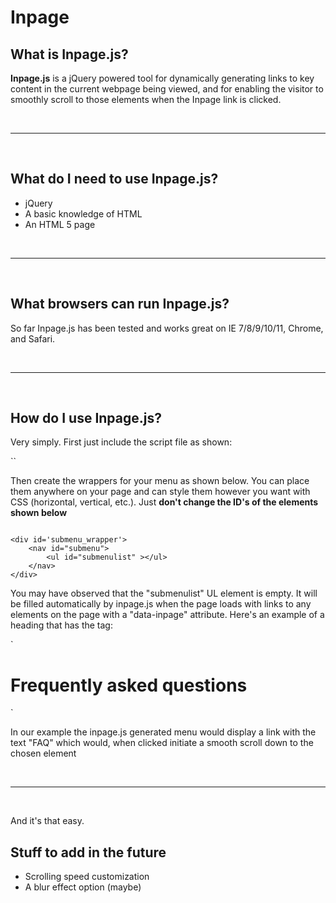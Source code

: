Inpage
======

<h2>What is Inpage.js?</h2>
<p>
<b>Inpage.js</b> is a jQuery powered tool for dynamically generating links to key content in the current webpage being viewed, and for enabling the visitor to smoothly scroll to those elements when the Inpage link is clicked.
</p>

<br />
<hr />
<br />

<h2>What do I need to use Inpage.js?</h2>
<p>
<ul>
<li>jQuery</li>
<li>A basic knowledge of HTML</li>
<li>An HTML 5 page</li>
</ul>
</p>

<br />
<hr />
<br />

<h2>What browsers can run Inpage.js?</h2>
<p>
So far Inpage.js has been tested and works great on IE 7/8/9/10/11, Chrome, and Safari.
</p>

<br />
<hr />
<br />

<h2>How do I use Inpage.js?</h2>
<div>
<p>Very simply.  First just include the script file as shown:</p>
`<script src="/js/inpage.js"></script>`
<p>Then create the wrappers for your menu as shown below.  You can place them anywhere on your page and can style them however you want with CSS (horizontal, vertical, etc.).  Just <strong>don't change the ID's of the elements shown below</strong></p>
<p>

```

<div id='submenu_wrapper'>
	<nav id="submenu">
		<ul id="submenulist" ></ul>
    </nav>
</div>

```

</p>
<p>You may have observed that the "submenulist" UL element is empty.  It will be filled automatically by inpage.js when the page loads with links to any elements on the page with a "data-inpage" attribute.  Here's an example of a heading that has the tag:</p>
<p>`<h1 data-inpage="FAQ">Frequently asked questions</h1>`</p>
<p>In our example the inpage.js generated menu would display a link with the text "FAQ" which would, when clicked initiate a smooth scroll down to the chosen element</p>

<br />
<hr />
<br />

<div>
<p>And it's that easy.</p>
</div>

<div>
<h2>Stuff to add in the future</h2>
<p>
<ul>
<li>Scrolling speed customization</li>
<li>A blur effect option (maybe)</li>
</ul>
</p>
</div>